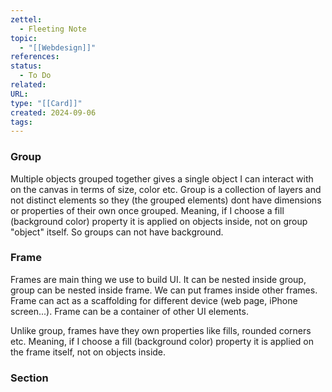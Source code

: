 ```yaml
---
zettel:
  - Fleeting Note
topic:
  - "[[Webdesign]]"
references: 
status:
  - To Do
related: 
URL: 
type: "[[Card]]"
created: 2024-09-06
tags:
---
```


### Group

Multiple objects grouped together gives a single object I can interact with on the canvas in terms of size, color etc.
Group is a collection of layers and not distinct elements so they (the grouped elements) dont have dimensions or properties of their own once grouped.  Meaning, if I choose a fill (background color) property it is applied on objects inside, not on group "object" itself. So groups can not have background.

### Frame

Frames are main thing we use to build UI. It can be nested inside group, group can be nested inside frame. We can put frames inside other frames.
Frame can act as a scaffolding for different device (web page, iPhone screen...). 
Frame can be a container of other UI elements.

Unlike group, frames have they own  properties like fills, rounded corners etc. Meaning, if I choose a fill (background color) property it is applied on the frame itself, not on objects inside.


### Section
